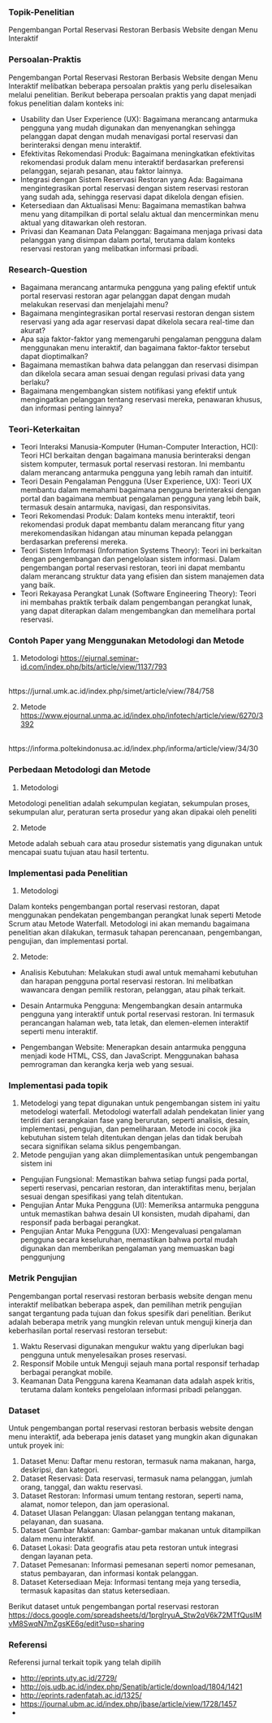 ### Topik-Penelitian
Pengembangan Portal Reservasi Restoran Berbasis Website dengan Menu Interaktif

### Persoalan-Praktis
Pengembangan Portal Reservasi Restoran Berbasis Website dengan Menu Interaktif melibatkan beberapa persoalan praktis yang perlu diselesaikan melalui penelitian. Berikut beberapa persoalan praktis yang dapat menjadi fokus penelitian dalam konteks ini: <br>
- Usability dan User Experience (UX): Bagaimana merancang antarmuka pengguna yang mudah digunakan dan menyenangkan sehingga pelanggan dapat dengan mudah menavigasi portal reservasi dan berinteraksi dengan menu interaktif.
- Efektivitas Rekomendasi Produk: Bagaimana meningkatkan efektivitas rekomendasi produk dalam menu interaktif berdasarkan preferensi pelanggan, sejarah pesanan, atau faktor lainnya.
- Integrasi dengan Sistem Reservasi Restoran yang Ada: Bagaimana mengintegrasikan portal reservasi dengan sistem reservasi restoran yang sudah ada, sehingga reservasi dapat dikelola dengan efisien.
- Ketersediaan dan Aktualisasi Menu: Bagaimana memastikan bahwa menu yang ditampilkan di portal selalu aktual dan mencerminkan menu aktual yang ditawarkan oleh restoran.
- Privasi dan Keamanan Data Pelanggan: Bagaimana menjaga privasi data pelanggan yang disimpan dalam portal, terutama dalam konteks reservasi restoran yang melibatkan informasi pribadi.

### Research-Question
- Bagaimana merancang antarmuka pengguna yang paling efektif untuk portal reservasi restoran agar pelanggan dapat dengan mudah melakukan reservasi dan menjelajahi menu?
- Bagaimana mengintegrasikan portal reservasi restoran dengan sistem reservasi yang ada agar reservasi dapat dikelola secara real-time dan akurat?
- Apa saja faktor-faktor yang memengaruhi pengalaman pengguna dalam menggunakan menu interaktif, dan bagaimana faktor-faktor tersebut dapat dioptimalkan?
- Bagaimana memastikan bahwa data pelanggan dan reservasi disimpan dan dikelola secara aman sesuai dengan regulasi privasi data yang berlaku?
- Bagaimana mengembangkan sistem notifikasi yang efektif untuk mengingatkan pelanggan tentang reservasi mereka, penawaran khusus, dan informasi penting lainnya?

### Teori-Keterkaitan
- Teori Interaksi Manusia-Komputer (Human-Computer Interaction, HCI): Teori HCI berkaitan dengan bagaimana manusia berinteraksi dengan sistem komputer, termasuk portal reservasi restoran. Ini membantu dalam merancang antarmuka pengguna yang lebih ramah dan intuitif.
- Teori Desain Pengalaman Pengguna (User Experience, UX): Teori UX membantu dalam memahami bagaimana pengguna berinteraksi dengan portal dan bagaimana membuat pengalaman pengguna yang lebih baik, termasuk desain antarmuka, navigasi, dan responsivitas.
- Teori Rekomendasi Produk: Dalam konteks menu interaktif, teori rekomendasi produk dapat membantu dalam merancang fitur yang merekomendasikan hidangan atau minuman kepada pelanggan berdasarkan preferensi mereka.
- Teori Sistem Informasi (Information Systems Theory): Teori ini berkaitan dengan pengembangan dan pengelolaan sistem informasi. Dalam pengembangan portal reservasi restoran, teori ini dapat membantu dalam merancang struktur data yang efisien dan sistem manajemen data yang baik.
- Teori Rekayasa Perangkat Lunak (Software Engineering Theory): Teori ini membahas praktik terbaik dalam pengembangan perangkat lunak, yang dapat diterapkan dalam mengembangkan dan memelihara portal reservasi.

### Contoh Paper yang Menggunakan Metodologi dan Metode

1. Metodologi
https://ejurnal.seminar-id.com/index.php/bits/article/view/1137/793
<br/>
https://jurnal.umk.ac.id/index.php/simet/article/view/784/758


2. Metode
https://www.ejournal.unma.ac.id/index.php/infotech/article/view/6270/3392
<br>
https://informa.poltekindonusa.ac.id/index.php/informa/article/view/34/30

### Perbedaan Metodologi dan Metode

1. Metodologi

Metodologi penelitian  adalah sekumpulan  kegiatan, sekumpulan  proses,  sekumpulan  alur, peraturan  serta  prosedur yang akan dipakai oleh peneliti
<br/>

2. Metode

Metode adalah sebuah cara atau prosedur sistematis yang digunakan untuk mencapai suatu tujuan atau hasil tertentu.


### Implementasi pada Penelitian

1. Metodologi

Dalam konteks pengembangan portal reservasi restoran, dapat menggunakan pendekatan pengembangan perangkat lunak seperti Metode Scrum atau Metode Waterfall. Metodologi ini akan memandu bagaimana penelitian akan dilakukan, termasuk tahapan perencanaan, pengembangan, pengujian, dan implementasi portal.


2. Metode:

- Analisis Kebutuhan: Melakukan studi awal untuk memahami kebutuhan dan harapan pengguna portal reservasi restoran. Ini melibatkan wawancara dengan pemilik restoran, pelanggan, atau pihak terkait.

- Desain Antarmuka Pengguna: Mengembangkan desain antarmuka pengguna yang interaktif untuk portal reservasi restoran. Ini termasuk perancangan halaman web, tata letak, dan elemen-elemen interaktif seperti menu interaktif.
  
- Pengembangan Website: Menerapkan desain antarmuka pengguna menjadi kode HTML, CSS, dan JavaScript. Menggunakan bahasa pemrograman dan kerangka kerja web yang sesuai.

### Implementasi pada topik 

1. Metodelogi yang tepat digunakan untuk pengembangan sistem ini yaitu metodelogi waterfall. Metodologi waterfall adalah pendekatan linier yang terdiri dari serangkaian fase yang berurutan, seperti analisis, desain, implementasi, pengujian, dan pemeliharaan. Metode ini cocok jika kebutuhan sistem telah ditentukan dengan jelas dan tidak berubah secara signifikan selama siklus pengembangan.
2. Metode pengujian yang akan diimplementasikan untuk pengembangan sistem ini 
- Pengujian Fungsional:
  Memastikan bahwa setiap fungsi pada portal, seperti reservasi, pencarian restoran, dan interaktifitas menu, berjalan sesuai dengan spesifikasi yang telah ditentukan.
- Pengujian Antar Muka Pengguna (UI):
  Memeriksa antarmuka pengguna untuk memastikan bahwa desain UI konsisten, mudah dipahami, dan responsif pada berbagai perangkat.
- Pengujian Antar Muka Pengguna (UX):
  Mengevaluasi pengalaman pengguna secara keseluruhan, memastikan bahwa portal mudah digunakan dan memberikan pengalaman yang memuaskan bagi penggunjung

### Metrik Pengujian
Pengembangan portal reservasi restoran berbasis website dengan menu interaktif melibatkan beberapa aspek, dan pemilihan metrik pengujian sangat tergantung pada tujuan dan fokus spesifik dari penelitian. Berikut adalah beberapa metrik yang mungkin relevan untuk menguji kinerja dan keberhasilan portal reservasi restoran tersebut:
1. Waktu Reservasi digunakan mengukur waktu yang diperlukan bagi pengguna untuk menyelesaikan proses reservasi.
2. Responsif Mobile untuk Menguji sejauh mana portal responsif terhadap berbagai perangkat mobile.
3. Keamanan Data Pengguna karena Keamanan data adalah aspek kritis, terutama dalam konteks pengelolaan informasi pribadi pelanggan.

### Dataset
Untuk pengembangan portal reservasi restoran berbasis website dengan menu interaktif, ada beberapa jenis dataset yang mungkin akan digunakan untuk proyek ini:

1. Dataset Menu: Daftar menu restoran, termasuk nama makanan, harga, deskripsi, dan kategori.
2. Dataset Reservasi: Data reservasi, termasuk nama pelanggan, jumlah orang, tanggal, dan waktu reservasi.
3. Dataset Restoran: Informasi umum tentang restoran, seperti nama, alamat, nomor telepon, dan jam operasional.
4. Dataset Ulasan Pelanggan: Ulasan pelanggan tentang makanan, pelayanan, dan suasana.
5. Dataset Gambar Makanan: Gambar-gambar makanan untuk ditampilkan dalam menu interaktif.
6. Dataset Lokasi: Data geografis atau peta restoran untuk integrasi dengan layanan peta.
7. Dataset Pemesanan: Informasi pemesanan seperti nomor pemesanan, status pembayaran, dan informasi kontak pelanggan.
8. Dataset Ketersediaan Meja: Informasi tentang meja yang tersedia, termasuk kapasitas dan status ketersediaan.
   
Berikut dataset untuk pengembangan portal reservasi restoran
https://docs.google.com/spreadsheets/d/1prglryuA_Stw2qV6k72MTfQusIMvM8SwqN7mZgsKE6g/edit?usp=sharing

### Referensi 
Referensi jurnal terkait topik yang telah dipilih
- http://eprints.uty.ac.id/2729/
- http://ojs.udb.ac.id/index.php/Senatib/article/download/1804/1421
- http://eprints.radenfatah.ac.id/1325/
- https://journal.ubm.ac.id/index.php/jbase/article/view/1728/1457
- 
